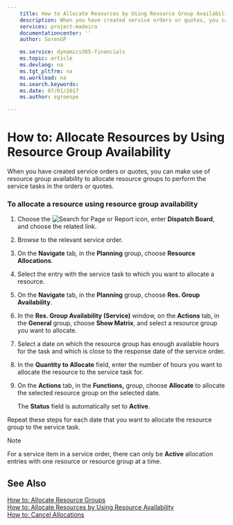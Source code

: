 ```yaml
---
    title: How to Allocate Resources by Using Resource Group Availability | Microsoft Docs
    description: When you have created service orders or quotes, you can make use of resource group availability to allocate resource groups to perform the service tasks in the orders or quotes.
    services: project-madeira
    documentationcenter: ''
    author: SorenGP

    ms.service: dynamics365-financials
    ms.topic: article
    ms.devlang: na
    ms.tgt_pltfrm: na
    ms.workload: na
    ms.search.keywords:
    ms.date: 07/01/2017
    ms.author: sgroespe

---
```

# How to: Allocate Resources by Using Resource Group Availability
When you have created service orders or quotes, you can make use of resource group availability to allocate resource groups to perform the service tasks in the orders or quotes.  
  
### To allocate a resource using resource group availability  
  
1.  Choose the ![Search for Page or Report](media/ui-search/search_small.png "Search for Page or Report icon") icon, enter **Dispatch Board**, and choose the related link.  
  
2.  Browse to the relevant service order.  
  
3.  On the **Navigate** tab, in the **Planning** group, choose **Resource Allocations**.  
  
4.  Select the entry with the service task to which you want to allocate a resource.  
  
5.  On the **Navigate** tab, in the **Planning** group, choose **Res. Group Availability**.  
  
6.  In the **Res. Group Availability (Service)** window, on the **Actions** tab, in the **General** group, choose **Show Matrix**, and select a resource group you want to allocate.  
  
7.  Select a date on which the resource group has enough available hours for the task and which is close to the response date of the service order.  
  
8.  In the **Quantity to Allocate** field, enter the number of hours you want to allocate the resource to the service task for.  
  
9. On the **Actions** tab, in the **Functions,**  group, choose **Allocate** to allocate the selected resource group on the selected date.  
  
     The **Status** field is automatically set to **Active**.  
  
 Repeat these steps for each date that you want to allocate the resource group to the service task.  
  
> [!NOTE]  
>  For a service item in a service order, there can only be **Active** allocation entries with one resource or resource group at a time.  
  
## See Also  
 [How to: Allocate Resource Groups](../how-to-allocate-resource-groups.md)   
 [How to: Allocate Resources by Using Resource Availability](../how-to-allocate-resources-by-using-resource-availability.md)   
 [How to: Cancel Allocations](../how-to-cancel-allocations.md)